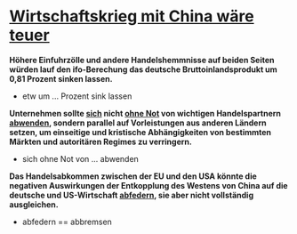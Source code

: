 # [Wirtschaftskrieg mit China wäre teuer](https://www.tagesschau.de/wirtschaft/weltwirtschaft/china-deutschland-wirtschaftskrieg-ifo-101.html)

**Höhere Einfuhrzölle und andere Handelshemmnisse auf beiden Seiten würden lauf den ifo-Berechung das deutsche Bruttoinlandsprodukt um 0,81 Prozent sinken lassen.**

* etw um ... Prozent sink lassen

**Unternehmen sollte <u>sich</u> nicht <u>ohne Not</u> von wichtigen Handelspartnern <u>abwenden</u>, sondern parallel auf Vorleistungen aus anderen Ländern setzen, um einseitige und kristische Abhängigkeiten von bestimmten Märkten und autoritären Regimes zu verringern.**

* sich ohne Not von ... abwenden

**Das Handelsabkommen zwischen der EU und den USA könnte die negativen Auswirkungen der Entkopplung des Westens von China auf die deutsche und US-Wirtschaft <u>abfedern</u>, sie aber nicht vollständig ausgleichen.**

* abfedern == abbremsen